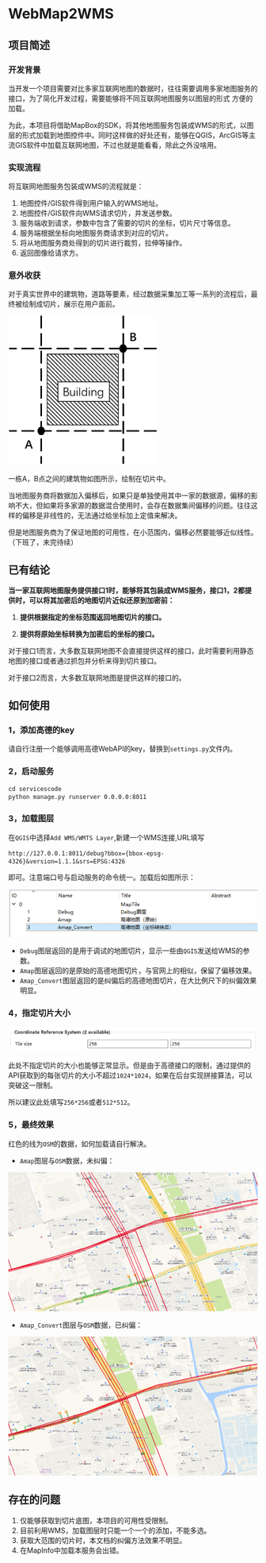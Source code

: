 # WebMap2WMS

## 项目简述

### 开发背景
当开发一个项目需要对比多家互联网地图的数据时，往往需要调用多家地图服务的接口，为了简化开发过程，需要能够将不同互联网地图服务以图层的形式
方便的加载。

为此，本项目将借助MapBox的SDK，将其他地图服务包装成WMS的形式，以图层的形式加载到地图控件中。同时这样做的好处还有，能够在QGIS，ArcGIS等主流GIS软件中加载互联网地图，不过也就是能看看，除此之外没啥用。

### 实现流程

将互联网地图服务包装成WMS的流程就是：
1. 地图控件/GIS软件得到用户输入的WMS地址。
2. 地图控件/GIS软件向WMS请求切片，并发送参数。
3. 服务端收到请求，参数中包含了需要的切片的坐标，切片尺寸等信息。
4. 服务端根据坐标向地图服务商请求到对应的切片。
5. 将从地图服务商处得到的切片进行裁剪，拉伸等操作。
6. 返回图像给请求方。

### 意外收获
对于真实世界中的建筑物，道路等要素，经过数据采集加工等一系列的流程后，最终被绘制成切片，展示在用户面前。

![地图要素及其坐标](image/real_world.png)

一栋A，B点之间的建筑物如图所示，绘制在切片中。

当地图服务商将数据加入偏移后，如果只是单独使用其中一家的数据源，偏移的影响不大，但如果将多家源的数据混合使用时，会存在数据集间偏移的问题。往往这样的偏移是非线性的，无法通过给坐标加上定值来解决。

但是地图服务商为了保证地图的可用性，在小范围内，偏移必然要能够近似线性。（下班了，未完待续）

## 已有结论

**当一家互联网地图服务提供接口1时，能够将其包装成WMS服务，接口1，2都提供时，可以将其加密后的地图切片近似还原到加密前：**

1. **提供根据指定的坐标范围返回地图切片的接口。**

2. **提供将原始坐标转换为加密后的坐标的接口。**

对于接口1而言，大多数互联网地图不会直接提供这样的接口，此时需要利用静态地图的接口或者通过抓包并分析来得到切片接口。

对于接口2而言，大多数互联网地图是提供这样的接口的。

## 如何使用

### 1，添加高德的key

请自行注册一个能够调用高德WebAPI的key，替换到`settings.py`文件内。

### 2，启动服务

```
cd servicescode
python manage.py runserver 0.0.0.0:8011
```
### 3，加载图层

在`QGIS`中选择`Add WMS/WMTS Layer`,新建一个WMS连接,URL填写
```
http://127.0.0.1:8011/debug?bbox={bbox-epsg-4326}&version=1.1.1&srs=EPSG:4326
```
即可。注意端口号与启动服务的命令统一。加载后如图所示：

![加载WMS服务](image/load_WMS_services.png)

* `Debug`图层返回的是用于调试的地图切片，显示一些由`QGIS`发送给WMS的参数。
* `Amap`图层返回的是原始的高德地图切片，与官网上的相似，保留了偏移效果。
* `Amap_Convert`图层返回的是纠偏后的高德地图切片，在大比例尺下的纠偏效果明显。

### 4，指定切片大小

![指定切片大小](image/tile_size.png)

此处不指定切片的大小也能够正常显示。但是由于高德接口的限制，通过提供的API获取到的每张切片的大小不超过`1024*1024`，如果在后台实现拼接算法，可以突破这一限制。

所以建议此处填写`256*256`或者`512*512`。

### 5，最终效果

红色的线为`OSM`的数据，如何加载请自行解决。

* `Amap`图层与`OSM`数据，未纠偏：

![未纠偏](image/amap_osm.png)

* `Amap_Convert`图层与`OSM`数据，已纠偏：

![已纠偏](image/amap_c_osm.png)

## 存在的问题

1. 仅能够获取到切片底图，本项目的可用性受限制。
2. 目前利用WMS，加载图层时只能一个一个的添加，不能多选。
3. 获取大范围的切片时，本文档的纠偏方法效果不明显。
4. 在MapInfo中加载本服务会出错。